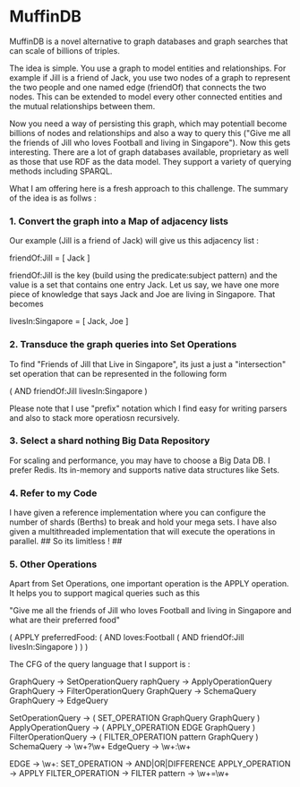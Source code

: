 # MuffinDB #

MuffinDB is a novel alternative to graph databases and graph searches that can scale of billions of triples.

The idea is simple. You use a graph to model entities and relationships. For example if Jill is a friend of Jack, you use two nodes of a graph to represent the two people and one named edge (friendOf) that connects the two nodes. This can be extended to model every other connected entities and the mutual relationships between them.

Now you need a way of persisting this graph, which may potentiall become billions of nodes and relationships and also a way to query this ("Give me all the friends of Jill who loves Football and living in Singapore"). Now this gets interesting. There are a lot of graph databases available, proprietary as well as those that use RDF as the data model. They support a variety of querying methods including SPARQL.

What I am offering here is a fresh approach to this challenge. The summary of the idea is as follws :

### 1. Convert the graph into a Map of adjacency lists ###

Our example (Jill is a friend of Jack) will give us this adjacency list :

friendOf:Jill = [ Jack ]

friendOf:Jill is the key (build using the predicate:subject pattern) and the value is a set that contains one entry Jack.
Let us say, we have one more piece of knowledge that says Jack and Joe are living in Singapore. That becomes

livesIn:Singapore = [ Jack, Joe ] 

### 2. Transduce the graph queries into Set Operations ###

To find "Friends of Jill that Live in Singapore", its just a just a "intersection" set operation that can be represented in the following form

( AND friendOf:Jill  livesIn:Singapore )

Please note that I use "prefix" notation which I find easy for writing parsers and also to stack more operatiosn recursively.

### 3. Select a shard nothing Big Data Repository ###

For scaling and performance, you may have to choose a Big Data DB. I prefer Redis. Its in-memory and supports native data structures like Sets. 

### 4. Refer to my Code ###

I have given a reference implementation where you can configure the number of shards (Berths) to break and hold your mega sets. I have also given a multithreaded implementation that will execute the operations in parallel. ## So its limitless ! ##

### 5. Other Operations ###

Apart from Set Operations, one important operation is the APPLY operation. It helps you to support magical queries such as this

"Give me all the friends of Jill who loves Football and living in Singapore and what are their preferred food"

( APPLY preferredFood: ( AND loves:Football ( AND friendOf:Jill  livesIn:Singapore ) ) )

The CFG of the query language that I support is :

GraphQuery -> SetOperationQuery
raphQuery -> ApplyOperationQuery
GraphQuery -> FilterOperationQuery
GraphQuery -> SchemaQuery
GraphQuery -> EdgeQuery

SetOperationQuery -> ( SET_OPERATION GraphQuery GraphQuery )
ApplyOperationQuery -> ( APPLY_OPERATION EDGE GraphQuery )
FilterOperationQuery -> ( FILTER_OPERATION pattern GraphQuery )
SchemaQuery -> \w+?\w+
EdgeQuery -> \w+:\w+

EDGE		 -> \w+:
SET_OPERATION -> AND|OR|DIFFERENCE
APPLY_OPERATION -> APPLY
FILTER_OPERATION -> FILTER
pattern -> \w+=\w+
